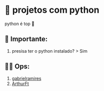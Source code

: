 # 🐍 projetos com python

python é top 🤠

## 👾 Importante:

1. presisa ter o python instalado? > Sim

## 👨‍💻 Ops:

1. [gabrielramires](https://github.com/gabrielramires)
2. [ArthurFt](https://github.com/ArthurFt)
